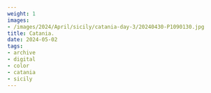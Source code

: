 ```yaml
---
weight: 1
images:
- /images/2024/April/sicily/catania-day-3/20240430-P1090130.jpg
title: Catania.
date: 2024-05-02
tags:
- archive
- digital
- color
- catania
- sicily
---
```


